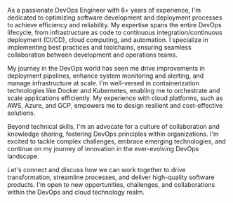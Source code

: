 As a passionate DevOps Engineer with 6+ years of experience, I'm dedicated to optimizing software development and deployment processes to achieve efficiency and reliability. My expertise spans the entire DevOps lifecycle, from infrastructure as code to continuous integration/continuous deployment (CI/CD), cloud computing, and automation. I specialize in implementing best practices and toolchains, ensuring seamless collaboration between development and operations teams.

My journey in the DevOps world has seen me drive improvements in deployment pipelines, enhance system monitoring and alerting, and manage infrastructure at scale. I'm well-versed in containerization technologies like Docker and Kubernetes, enabling me to orchestrate and scale applications efficiently. My experience with cloud platforms, such as AWS, Azure, and GCP, empowers me to design resilient and cost-effective solutions.

Beyond technical skills, I'm an advocate for a culture of collaboration and knowledge sharing, fostering DevOps principles within organizations. I'm excited to tackle complex challenges, embrace emerging technologies, and continue on my journey of innovation in the ever-evolving DevOps landscape.

Let's connect and discuss how we can work together to drive transformation, streamline processes, and deliver high-quality software products. I'm open to new opportunities, challenges, and collaborations within the DevOps and cloud technology realm.
